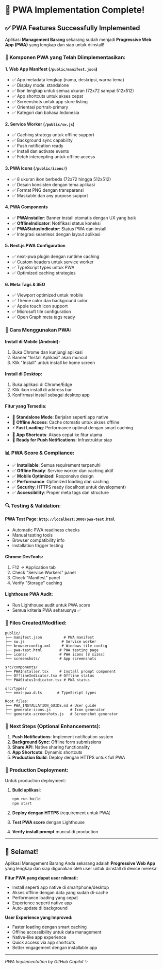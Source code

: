 # 🎉 PWA Implementation Complete!

## ✅ PWA Features Successfully Implemented

Aplikasi **Management Barang** sekarang sudah menjadi **Progressive Web App (PWA)** yang lengkap dan siap untuk diinstall!

### 🔧 Komponen PWA yang Telah Diimplementasikan:

#### 1. **Web App Manifest** (`/public/manifest.json`)
- ✅ App metadata lengkap (nama, deskripsi, warna tema)
- ✅ Display mode: standalone 
- ✅ Ikon lengkap untuk semua ukuran (72x72 sampai 512x512)
- ✅ App shortcuts untuk akses cepat
- ✅ Screenshots untuk app store listing
- ✅ Orientasi portrait-primary
- ✅ Kategori dan bahasa Indonesia

#### 2. **Service Worker** (`/public/sw.js`)
- ✅ Caching strategy untuk offline support
- ✅ Background sync capability
- ✅ Push notification ready
- ✅ Install dan activate events
- ✅ Fetch intercepting untuk offline access

#### 3. **PWA Icons** (`/public/icons/`)
- ✅ 8 ukuran ikon berbeda (72x72 hingga 512x512)
- ✅ Desain konsisten dengan tema aplikasi
- ✅ Format PNG dengan transparansi
- ✅ Maskable dan any purpose support

#### 4. **PWA Components**
- ✅ **PWAInstaller**: Banner install otomatis dengan UX yang baik
- ✅ **OfflineIndicator**: Notifikasi status koneksi
- ✅ **PWAStatusIndicator**: Status PWA dan install
- ✅ Integrasi seamless dengan layout aplikasi

#### 5. **Next.js PWA Configuration**
- ✅ next-pwa plugin dengan runtime caching
- ✅ Custom headers untuk service worker
- ✅ TypeScript types untuk PWA
- ✅ Optimized caching strategies

#### 6. **Meta Tags & SEO**
- ✅ Viewport optimized untuk mobile
- ✅ Theme color dan background color
- ✅ Apple touch icon support
- ✅ Microsoft tile configuration
- ✅ Open Graph meta tags ready

### 🚀 Cara Menggunakan PWA:

#### **Install di Mobile (Android):**
1. Buka Chrome dan kunjungi aplikasi
2. Banner "Install Aplikasi" akan muncul
3. Klik "Install" untuk install ke home screen

#### **Install di Desktop:**
1. Buka aplikasi di Chrome/Edge
2. Klik ikon install di address bar
3. Konfirmasi install sebagai desktop app

#### **Fitur yang Tersedia:**
- 📱 **Standalone Mode**: Berjalan seperti app native
- 🔄 **Offline Access**: Cache otomatis untuk akses offline
- ⚡ **Fast Loading**: Performance optimal dengan smart caching
- 🎯 **App Shortcuts**: Akses cepat ke fitur utama
- 🔔 **Ready for Push Notifications**: Infrastruktur siap

### 📊 PWA Score & Compliance:

- ✅ **Installable**: Semua requirement terpenuhi
- ✅ **Offline Ready**: Service worker dan caching aktif
- ✅ **Mobile Optimized**: Responsive design
- ✅ **Performance**: Optimized loading dan caching
- ✅ **Security**: HTTPS ready (localhost untuk development)
- ✅ **Accessibility**: Proper meta tags dan structure

### 🔍 Testing & Validation:

#### **PWA Test Page**: `http://localhost:3000/pwa-test.html`
- Automatic PWA readiness checks
- Manual testing tools
- Browser compatibility info
- Installation trigger testing

#### **Chrome DevTools:**
1. F12 → Application tab
2. Check "Service Workers" panel
3. Check "Manifest" panel  
4. Verify "Storage" caching

#### **Lighthouse PWA Audit:**
- Run Lighthouse audit untuk PWA score
- Semua kriteria PWA seharusnya ✅

### 📁 Files Created/Modified:

```
public/
├── manifest.json          # PWA manifest
├── sw.js                 # Service worker
├── browserconfig.xml     # Windows tile config
├── pwa-test.html        # PWA testing page
├── icons/               # PWA icons (8 sizes)
└── screenshots/         # App screenshots

src/components/
├── PWAInstaller.tsx     # Install prompt component
├── OfflineIndicator.tsx # Offline status
└── PWAStatusIndicator.tsx # PWA status

src/types/
└── next-pwa.d.ts       # TypeScript types

Root files:
├── PWA_INSTALLATION_GUIDE.md # User guide
├── generate-icons.js         # Icon generator
└── generate-screenshots.js   # Screenshot generator
```

### 🎯 Next Steps (Optional Enhancements):

1. **Push Notifications**: Implement notification system
2. **Background Sync**: Offline form submissions
3. **Share API**: Native sharing functionality
4. **App Shortcuts**: Dynamic shortcuts
5. **Production Build**: Deploy dengan HTTPS untuk full PWA

### 🔧 Production Deployment:

Untuk production deployment:

1. **Build aplikasi**:
   ```bash
   npm run build
   npm start
   ```

2. **Deploy dengan HTTPS** (requirement untuk PWA)

3. **Test PWA score** dengan Lighthouse

4. **Verify install prompt** muncul di production

---

## 🎉 Selamat! 

Aplikasi Management Barang Anda sekarang adalah **Progressive Web App** yang lengkap dan siap digunakan oleh user untuk diinstall di device mereka!

**Fitur PWA yang dapat user nikmati:**
- Install seperti app native di smartphone/desktop
- Akses offline dengan data yang sudah di-cache
- Performance loading yang cepat
- Experience seperti native app
- Auto-update di background

**User Experience yang Improved:**
- Faster loading dengan smart caching
- Offline accessibility untuk data management
- Native-like app experience
- Quick access via app shortcuts
- Better engagement dengan installable app

---

*PWA Implementation by GitHub Copilot* ✨
